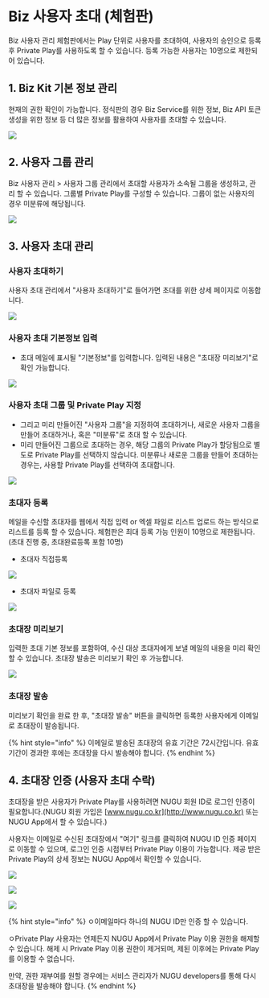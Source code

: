 # Biz 사용자 초대 \(체험판\)

Biz 사용자 관리 체험판에서는 Play 단위로 사용자를 초대하여,  사용자의 승인으로 등록 후 Private Play를 사용하도록 할 수 있습니다. 등록 가능한 사용자는 10명으로 제한되어 있습니다.

## 1. Biz Kit 기본 정보 관리

 현재의 권한 확인이 가능합니다.  정식판의 경우 Biz Service를 위한 정보, Biz API 토큰 생성을 위한 정보 등 더 많은 정보를 활용하여 사용자를 초대할 수 있습니다.

![](../../../.gitbook/assets/trial-01.png)

## 2.  사용자 그룹 관리

Biz 사용자 관리 &gt; 사용자 그룹 관리에서 초대할 사용자가 소속될 그룹을 생성하고, 관리 할 수 있습니다. 그룹별 Private Play를 구성할 수 있습니다. 그룹이 없는 사용자의 경우 미분류에 해당됩니다.

![](../../../.gitbook/assets/biz-02.png)

## 3.  사용자 초대 관리

### 사용자 초대하기

사용자 초대 관리에서 "사용자 초대하기"로 들어가면 초대를 위한 상세 페이지로 이동합니다. 

![](../../../.gitbook/assets/enrolled-user-invitation-biz-03.png)

### 사용자 초대 기본정보 입력

* 초대 메일에 표시될 "기본정보"를 입력합니다.  입력된 내용은 "초대장 미리보기"로 확인 가능합니다.

![](../../../.gitbook/assets/biz-03.png)



### **사용자 초대 그룹 및 Private Play 지정**

* 그리고 미리 만들어진 "사용자 그룹"을 지정하여 초대하거나, 새로운 사용자 그룹을 만들어 초대하거나, 혹은 "미분류"로 초대 할 수 있습니다. 
* 미리 만들어진 그룹으로 초대하는 경우, 해당 그룹의 Private Play가 할당됨으로 별도로 Private Play를 선택하지 않습니다. 미분류나 새로운 그룹을 만들어 초대하는 경우는, 사용할 Private Play를 선택하여 초대합니다.

![](../../../.gitbook/assets/biz-05.png)

### 초대자 등록

메일을 수신할 초대자를 웹에서 직접 입력 or 엑셀 파일로 리스트 업로드 하는 방식으로 리스트를 등록 할 수 있습니다. 체험판은 최대 등록 가능 인원이 10명으로 제한됩니다. \(초대 진행 중, 초대완료등록 포함 10명\)

* 초대자 직접등록

![](../../../.gitbook/assets/biz-04.png)



* 초대자 파일로 등록

![](../../../.gitbook/assets/enrolled-user-invitation-trial-04.png)

### 초대장 미리보기

입력한 초대 기본 정보를 포함하여, 수신 대상 초대자에게 보낼 메일의 내용을 미리 확인 할 수 있습니다. 초대장 발송은 미리보기 확인 후 가능합니다.

![](../../../.gitbook/assets/enrolled-user-invitation-trial-08.png)



### 초대장 발송

미리보기 확인을 완료 한 후, "초대장 발송" 버튼을 클릭하면 등록한 사용자에게 이메일로 초대장이 발송됩니다.

{% hint style="info" %}
이메일로 발송된 초대장의 유효 기간은 72시간입니다. 유효 기간이 경과한 후에는 초대장을 다시 발송해야 합니다.
{% endhint %}

## 4.  초대장 인증 \(사용자 초대 수락\) 

초대장을 받은 사용자가 Private Play를 사용하려면 NUGU 회원 ID로 로그인 인증이 필요합니다.\(NUGU 회원 가입은 [www.nugu.co.kr](http://www.nugu.co.kr) 또는 NUGU App에서 할 수 있습니다.\)

사용자는 이메일로 수신된 초대장에서 "여기" 링크를 클릭하여  NUGU ID 인증 페이지로 이동할 수 있으며, 로그인 인증 시점부터 Private Play 이용이 가능합니다. 제공 받은 Private Play의 상세 정보는 NUGU App에서 확인할 수 있습니다.

![](../../../.gitbook/assets/enrolled-user-invitation-trial-09.png)

![](../../../.gitbook/assets/enrolled-user-invitation-biz-05.png)

![](../../../.gitbook/assets/enrolled-user-invitation-trial-02.png)

{% hint style="info" %}
ㅇ이메일마다 하나의 NUGU ID만 인증 할 수 있습니다.

ㅇPrivate Play 사용자는 언제든지 NUGU App에서 Private Play 이용 권한을 해제할 수 있습니다. 해제 시 Private Play 이용 권한이 제거되며, 제된 이후에는 Private Play를 이용할 수 없습니다.

만약, 권한 재부여를 원할 경우에는 서비스 관리자가 NUGU developers를 통해 다시 초대장을 발송해야 합니다.
{% endhint %}

##  <a id="manage-invitation-history"></a>

